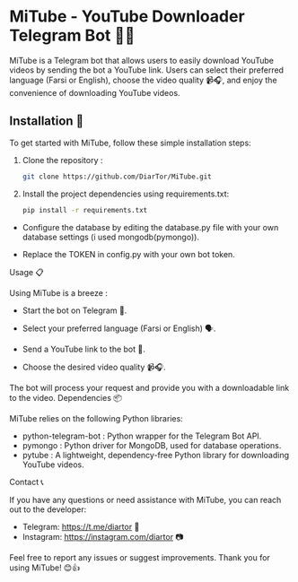 # MiTube - YouTube Downloader Telegram Bot 🎥🤖

MiTube is a Telegram bot that allows users to easily download YouTube videos by sending the bot a YouTube link. Users can select their preferred language (Farsi or English), choose the video quality 📹🎧, and enjoy the convenience of downloading YouTube videos.

## Installation 🚀

To get started with MiTube, follow these simple installation steps:

1. Clone the repository :

   ```bash
   git clone https://github.com/DiarTor/MiTube.git

2. Install the project dependencies using requirements.txt:
    ```bash
    pip install -r requirements.txt

- Configure the database by editing the database.py file with your own database settings (i used mongodb(pymongo)).

- Replace the TOKEN in config.py with your own bot token.

Usage 📋

Using MiTube is a breeze :

 - Start the bot on Telegram 🚀.

 - Select your preferred language (Farsi or English) 🗣️.

 - Send a YouTube link to the bot 📨.

 - Choose the desired video quality 📹🎧.

The bot will process your request and provide you with a downloadable link to the video.
Dependencies 📦

MiTube relies on the following Python libraries:

- python-telegram-bot : Python wrapper for the Telegram Bot API.
- pymongo : Python driver for MongoDB, used for database operations.
- pytube : A lightweight, dependency-free Python library for downloading YouTube videos.

Contact 📞

If you have any questions or need assistance with MiTube, you can reach out to the developer:

- Telegram: https://t.me/diartor 💬
- Instagram: https://instagram.com/diartor 📷

Feel free to report any issues or suggest improvements. Thank you for using MiTube! 😊👍
